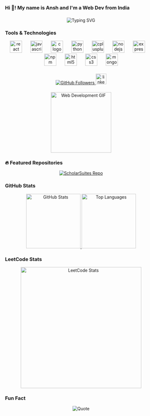 <h3 align="left">Hi 👋! My name is Ansh and I'm a Web Dev from India</h3>

###

<div align="center">
  <img src="https://readme-typing-svg.demolab.com?font=Fira+Code&weight=600&size=20&pause=1000&color=F7B801&width=435&lines=Web+Developer;Frontend+%7C+Backend+Enthusiast;Always+Learning" alt="Typing SVG" />
</div>

###

### Tools & Technologies

<div align="center">
  <img src="https://cdn.jsdelivr.net/gh/devicons/devicon/icons/react/react-original.svg" height="40" alt="react logo" />
  <img width="20" />
  <img src="https://cdn.jsdelivr.net/gh/devicons/devicon/icons/javascript/javascript-original.svg" height="40" alt="javascript logo" />
  <img width="20" />
  <img src="https://cdn.jsdelivr.net/gh/devicons/devicon/icons/c/c-original.svg" height="40" alt="c logo" />
  <img width="20" />
  <img src="https://cdn.jsdelivr.net/gh/devicons/devicon/icons/python/python-original.svg" height="40" alt="python logo" />
  <img width="20" />
  <img src="https://cdn.jsdelivr.net/gh/devicons/devicon/icons/cplusplus/cplusplus-original.svg" height="40" alt="cplusplus logo" />
  <img width="20" />
  <img src="https://cdn.jsdelivr.net/gh/devicons/devicon/icons/nodejs/nodejs-original.svg" height="40" alt="nodejs logo" />
  <img width="20" />
  <img src="https://cdn.jsdelivr.net/gh/devicons/devicon/icons/express/express-original.svg" height="40" alt="express logo" />
  <img width="20" />
  <img src="https://cdn.jsdelivr.net/gh/devicons/devicon/icons/npm/npm-original-wordmark.svg" height="40" alt="npm logo" />
  <img width="20" />
  <img src="https://cdn.jsdelivr.net/gh/devicons/devicon/icons/html5/html5-original.svg" height="40" alt="html5 logo" />
  <img width="20" />
  <img src="https://cdn.jsdelivr.net/gh/devicons/devicon/icons/css3/css3-original.svg" height="40" alt="css3 logo" />
  <img width="20" />
  <img src="https://cdn.jsdelivr.net/gh/devicons/devicon/icons/mongodb/mongodb-original.svg" height="40" alt="mongodb logo" />
</div>

###

<div align="center">
  <a href="https://github.com/ansh-kmar9" target="_blank">
    <img src="https://img.shields.io/github/followers/ansh-kmar9?label=Follow&style=social" alt="GitHub Followers" />
  </a>
  <a href="https://www.linkedin.com/in/anshkmr/" target="_blank">
    <img src="https://img.shields.io/static/v1?message=LinkedIn&logo=linkedin&label=&color=0077B5&logoColor=white&labelColor=&style=for-the-badge" height="35" alt="linkedin logo" />
  </a>
</div>

###

<div align="center">
  <img height="200" src="https://firepixel.com/wp-content/uploads/2023/09/web-development-1.gif" alt="Web Development GIF" />
</div>

###

### 🔥 Featured Repositories

<div align="center">
  <a href="https://github.com/ansh-kmar9/ScholarSuites" target="_blank">
    <img src="https://github-readme-stats.vercel.app/api/pin/?username=ansh-kmar9&repo=Sweets&theme=radical" alt="ScholarSuites Repo" />
  </a>
</div>



### GitHub Stats

<div align="center">
  <a href="https://github.com/ansh-kmar9" target="_blank">
    <img height="180em" src="https://github-readme-stats.vercel.app/api?username=ansh-kmar9&show_icons=true&theme=radical&include_all_commits=true&count_private=true" alt="GitHub Stats" />
    <img height="180em" src="https://github-readme-stats.vercel.app/api/top-langs/?username=ansh-kmar9&layout=compact&langs_count=7&theme=radical" alt="Top Languages" />
  </a>
</div>

###

### LeetCode Stats

<div align="center">
  <a href="https://leetcode.com/ansssh-911x/" target="_blank">
    <img src="https://leetcard.jacoblin.cool/ansssh-911x?theme=dark&font=source_code_pro&ext=heatmap" alt="LeetCode Stats" width="400" />
  </a>
</div>

###

### Fun Fact

<div align="center">
  <img src="https://quotes-github-readme.vercel.app/api?type=horizontal&theme=radical" alt="Quote" />
</div>
